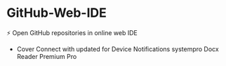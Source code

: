 # GitHub-Web-IDE
⚡ Open GitHub repositories in online web IDE
- Cover Connect with updated for Device Notifications systempro Docx Reader Premium Pro